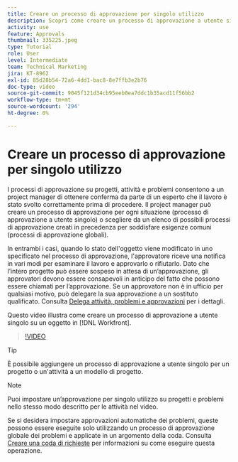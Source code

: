 ```yaml
---
title: Creare un processo di approvazione per singolo utilizzo
description: Scopri come creare un processo di approvazione a utente singolo su un progetto, un’attività o un problema in Workfront.
activity: use
feature: Approvals
thumbnail: 335225.jpeg
type: Tutorial
role: User
level: Intermediate
team: Technical Marketing
jira: KT-8962
exl-id: 85d28b54-72a6-4dd1-bac8-8e7ffb3e2b76
doc-type: video
source-git-commit: 9045f121d34cb95eeb0ea7ddc1b35acd11f56bb2
workflow-type: tm+mt
source-wordcount: '294'
ht-degree: 0%

---
```


# Creare un processo di approvazione per singolo utilizzo

I processi di approvazione su progetti, attività e problemi consentono a un project manager di ottenere conferma da parte di un esperto che il lavoro è stato svolto correttamente prima di procedere. Il project manager può creare un processo di approvazione per ogni situazione (processo di approvazione a utente singolo) o scegliere da un elenco di possibili processi di approvazione creati in precedenza per soddisfare esigenze comuni (processi di approvazione globali).

In entrambi i casi, quando lo stato dell&#39;oggetto viene modificato in uno specificato nel processo di approvazione, l&#39;approvatore riceve una notifica in vari modi per esaminare il lavoro e approvarlo o rifiutarlo. Dato che l’intero progetto può essere sospeso in attesa di un’approvazione, gli approvatori devono essere consapevoli in anticipo del fatto che possono essere chiamati per l’approvazione. Se un approvatore non è in ufficio per qualsiasi motivo, può delegare la sua approvazione a un sostituto qualificato. Consulta [Delega attività, problemi e approvazioni](https://experienceleague.adobe.com/docs/workfront-learn/tutorials-workfront/manage-work/approval-processes-and-milestone-paths/delegate-approvals.html) per i dettagli.

Questo video illustra come creare un processo di approvazione a utente singolo su un oggetto in [!DNL  Workfront].

>[!VIDEO](https://video.tv.adobe.com/v/335225/?quality=12&learn=on)

>[!TIP]
>
>È possibile aggiungere un processo di approvazione a utente singolo per un progetto o un&#39;attività a un modello di progetto.

>[!NOTE]
>
>Puoi impostare un’approvazione per singolo utilizzo su progetti e problemi nello stesso modo descritto per le attività nel video.
>
>Se si desidera impostare approvazioni automatiche dei problemi, queste possono essere eseguite solo utilizzando un processo di approvazione globale dei problemi e applicate in un argomento della coda. Consulta [Creare una coda di richieste](https://experienceleague.adobe.com/docs/workfront/using/manage-work/requests/create-and-manage-request-queues/create-request-queue.html) per informazioni su come eseguire questa operazione.

